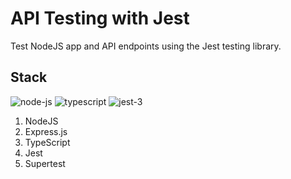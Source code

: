 # API Testing with Jest

Test NodeJS app and API endpoints using the Jest testing library.

## Stack
![node-js](https://user-images.githubusercontent.com/52240895/164979513-00df5547-ee06-477b-a63c-da3936853e96.png)    ![typescript](https://user-images.githubusercontent.com/52240895/164979515-09a99d04-94ec-4542-8291-2a8a7bf4c67b.png)   ![jest-3](https://user-images.githubusercontent.com/52240895/164979540-1807b9e6-afcd-447a-90c3-6cb93f444292.png)

1. NodeJS
2. Express.js
3. TypeScript
4. Jest
5. Supertest
